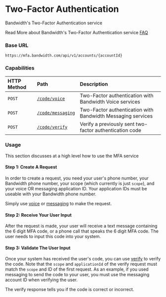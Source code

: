 # Two-Factor Authentication
Bandwidth's Two-Factor Authentication service

<aside class="alert general small">
<p>
Read More about Bandwidth's Two-Factor Authentication service <a href="http://dev.bandwidth.com/mfa">FAQ</a>
</p>
</aside>

### Base URL

`https://mfa.bandwidth.com/api/v1/accounts/{accountId}`

### Capabilities

| HTTP Method                    | Path                              | Description                                                 |
|:-------------------------------|:----------------------------------|:------------------------------------------------------------|
| <code class="post">POST</code> | [`/code/voice`](voice.md)         | Two-Factor authentication with Bandwidth Voice services |
| <code class="post">POST</code> | [`/code/messaging`](messaging.md) | Two-Factor authentication with Bandwidth Messaging services |
| <code class="post">POST</code> | [`/code/verify`](verify.md)       | Verify a previously sent two-factor authentication code     |

### Usage

This section discusses at a high level how to use the MFA service

#### Step 1: Create A Request

In order to create a request, you need your user's phone number, your Bandwidth phone number, your scope (which currently is just `scope`), and your voice OR messaging application ID. Your application IDs must be useable with your Bandwidth phone number.

Simply use [voice](voice.md) or [messaging](messaging.md) to make the request.

#### Step 2: Receive Your User Input

After the request is made, your user will receive a text message containing the 6 digit MFA code, or a phone call that speaks the 6 digit MFA code. The user needs to input this code into your system.

#### Step 3: Validate The User Input

Once your system has received the user's code, you can use [verify](verify.md) to verify the code. Note that the `scope` and `applicationId` of the verify request must match the `scope` and ID of the first request. As an example, if you used messaging to send the code to your user, you must use the messaging account ID when verifying the user.

The verify response tells you if the code is correct or incorrect.
